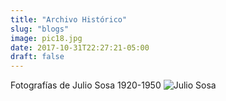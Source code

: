 ```yaml
---
title: "Archivo Histórico"
slug: "blogs"
image: pic18.jpg
date: 2017-10-31T22:27:21-05:00
draft: false
---
```


Fotografías de Julio Sosa 1920-1950
![Julio Sosa ](https://claudiaguerreros.github.io/juliososa/img/pic18.jpg)